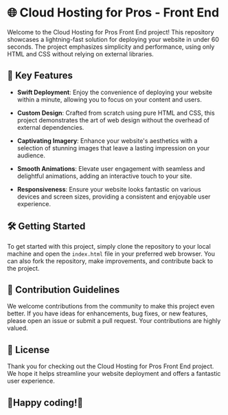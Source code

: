 # 🌐 Cloud Hosting for Pros - Front End

Welcome to the Cloud Hosting for Pros Front End project! This repository showcases a lightning-fast solution for deploying your website in under 60 seconds. The project emphasizes simplicity and performance, using only HTML and CSS without relying on external libraries.

## 🚀 Key Features

- **Swift Deployment**: Enjoy the convenience of deploying your website within a minute, allowing you to focus on your content and users.

- **Custom Design**: Crafted from scratch using pure HTML and CSS, this project demonstrates the art of web design without the overhead of external dependencies.

- **Captivating Imagery**: Enhance your website's aesthetics with a selection of stunning images that leave a lasting impression on your audience.

- **Smooth Animations**: Elevate user engagement with seamless and delightful animations, adding an interactive touch to your site.

- **Responsiveness**: Ensure your website looks fantastic on various devices and screen sizes, providing a consistent and enjoyable user experience.

## 🛠️ Getting Started

To get started with this project, simply clone the repository to your local machine and open the `index.html` file in your preferred web browser. You can also fork the repository, make improvements, and contribute back to the project.

## 🤝 Contribution Guidelines

We welcome contributions from the community to make this project even better. If you have ideas for enhancements, bug fixes, or new features, please open an issue or submit a pull request. Your contributions are highly valued.

## 📄 License

Thank you for checking out the Cloud Hosting for Pros Front End project. We hope it helps streamline your website deployment and offers a fantastic user experience.

## 🌟Happy coding!🌟
